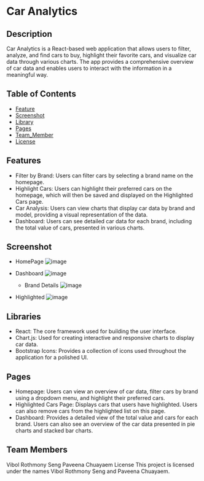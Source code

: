 # Car Analytics
## Description
Car Analytics is a React-based web application that allows users to filter, analyze, and find cars to buy, highlight their favorite cars, and visualize car data through various charts. The app provides a comprehensive overview of car data and enables users to interact with the information in a meaningful way.

## Table of Contents
- [Feature](#Feature)
- [Screenshot](#Screenshot)
- [Library](#Library)
- [Pages](#Pages)
- [Team_Member](#Team_Member)
- [License](#license)

## Features
- Filter by Brand: Users can filter cars by selecting a brand name on the homepage.
- Highlight Cars: Users can highlight their preferred cars on the homepage, which will then be saved and displayed on the Highlighted Cars page.
- Car Analysis: Users can view charts that display car data by brand and model, providing a visual representation of the data.
- Dashboard: Users can see detailed car data for each brand, including the total value of cars, presented in various charts.

  
## Screenshot
- HomePage
  ![image](https://github.com/user-attachments/assets/36388a28-1bd7-470d-a60d-e40181054670)
- Dashboard
  ![image](https://github.com/user-attachments/assets/0c827c9d-ee21-4f74-b1c4-0c550364ffc2)
  - Brand Details
    ![image](https://github.com/user-attachments/assets/178d324f-27f6-4a72-b302-7d0217543249)

- Highlighted
  ![image](https://github.com/user-attachments/assets/9d7a61fb-d632-4ffa-9218-7f60ba958588)
  


## Libraries
- React: The core framework used for building the user interface.
- Chart.js: Used for creating interactive and responsive charts to display car data.
- Bootstrap Icons: Provides a collection of icons used throughout the application for a polished UI.
## Pages
- Homepage: Users can view an overview of car data, filter cars by brand using a dropdown menu, and highlight their preferred cars.
- Highlighted Cars Page: Displays cars that users have highlighted. Users can also remove cars from the highlighted list on this page.
- Dashboard: Provides a detailed view of the total value and cars for each brand. Users can also see an overview of the car data presented in pie charts and stacked bar charts.
## Team Members
Vibol Rothmony Seng
Paveena Chuayaem
License
This project is licensed under the names Vibol Rothmony Seng and Paveena Chuayaem.
